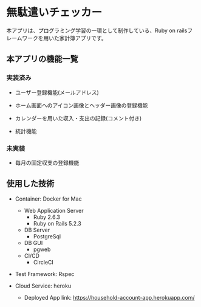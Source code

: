 # 無駄遣いチェッカー

本アプリは、プログラミング学習の一環として制作している、Ruby on railsフレームワークを用いた家計簿アプリです。

## 本アプリの機能一覧
### 実装済み

- ユーザー登録機能(メールアドレス)

- ホーム画面へのアイコン画像とヘッダー画像の登録機能

- カレンダーを用いた収入・支出の記録(コメント付き)

- 統計機能

### 未実装

- 毎月の固定収支の登録機能

## 使用した技術
- Container: Docker for Mac
  - Web Application Server
    - Ruby 2.6.3
    - Ruby on Rails 5.2.3
  - DB Server
    - PostgreSql
  - DB GUI
    - pgweb
  - CI/CD
    - CircleCI

- Test Framework: Rspec
- Cloud Service: heroku
  - Deployed App link: https://household-account-app.herokuapp.com/
